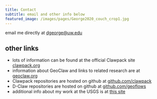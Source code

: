 ```yaml
---
title: Contact
subtitle: email and other info below 
featured_image: /images/pages/George2020_couch_crop1.jpg
---
```


email me directly at dgeorge@uw.edu

other links
----------
* lots of information can be found at the official Clawpack site [clawpack.org](http://www.clawpack.org)
* information about GeoClaw and links to related research are at [geoclaw.org](http://www.geoclaw.org)
* Clawpack repositories are hosted on github at [github.com/clawpack](https://github.com/clawpack)
* D-Claw repositories are hosted on github at [github.com/geoflows](https://github.com/geoflows)
* additional info about my work at the USGS is at [this site](https://www.usgs.gov/staff-profiles/david-l-george)



